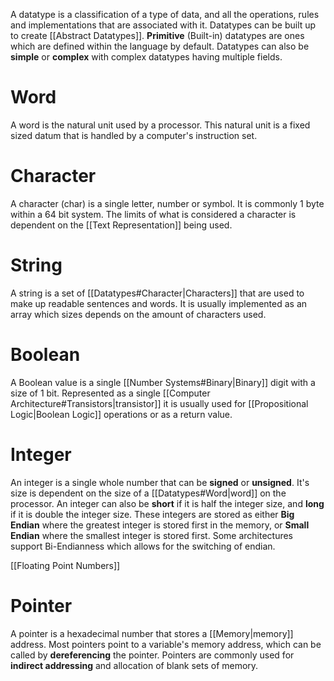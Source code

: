 A datatype is a classification of a type of data, and all the operations, rules and implementations that are associated with it. Datatypes can be built up to create [[Abstract Datatypes]]. **Primitive** (Built-in) datatypes are ones which are defined within the language by default. Datatypes can also be **simple** or **complex** with complex datatypes having multiple fields.

# Word
A word is the natural unit used by a processor. This natural unit is a fixed sized datum that is handled by a computer's instruction set.

# Character
A character (char) is a single letter, number or symbol. It is commonly 1 byte within a 64 bit system. The limits of what is considered a character is dependent on the [[Text Representation]] being used.

# String
A string is a set of [[Datatypes#Character|Characters]] that are used to make up readable sentences and words. It is usually implemented as an array which sizes depends on the amount of characters used.

# Boolean
A Boolean value is a single [[Number Systems#Binary|Binary]] digit with a size of 1 bit. Represented as a single [[Computer Architecture#Transistors|transistor]] it is usually used for [[Propositional Logic|Boolean Logic]] operations or as a return value.

# Integer
An integer is a single whole number that can be **signed** or **unsigned**. It's size is dependent on the size of a [[Datatypes#Word|word]] on the processor. An integer can also be **short** if it is half the integer size, and **long** if it is double the integer size. These integers are stored as either **Big Endian** where the greatest integer is stored first in the memory, or **Small Endian** where the smallest integer is stored first. Some architectures support Bi-Endianness which allows for the switching of endian.

[[Floating Point Numbers]]

# Pointer
A pointer is a hexadecimal number that stores a [[Memory|memory]] address. Most pointers point to a variable's memory address, which can be called by **dereferencing** the pointer. Pointers are commonly used for **indirect addressing** and allocation of blank sets of memory.

